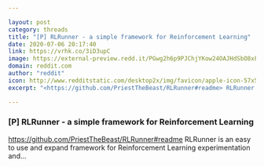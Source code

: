 ```yaml
---

layout: post
category: threads
title: "[P] RLRunner - a simple framework for Reinforcement Learning"
date: 2020-07-06 20:17:40
link: https://vrhk.co/3iD3upC
image: https://external-preview.redd.it/PGwg2h6p9PJChjYKow24OAJHdSbO8xF1GVpuKgiGs98.jpg?width=400&height=209.42408377&auto=webp&crop=400:209.42408377,smart&s=1d51900e7cfa2bf82753e74d7432eea3959c4389
domain: reddit.com
author: "reddit"
icon: http://www.redditstatic.com/desktop2x/img/favicon/apple-icon-57x57.png
excerpt: "<https://github.com/PriestTheBeast/RLRunner#readme> RLRunner is an easy to use and expand framework for Reinforcement Learning experimentation and..."

---
```


### [P] RLRunner - a simple framework for Reinforcement Learning

<https://github.com/PriestTheBeast/RLRunner#readme> RLRunner is an easy to use and expand framework for Reinforcement Learning experimentation and...